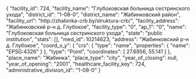 {
    "facility_id": 724,
    "facility_name": "Глубоковская больница сестринского ухода",
    "district_id": "1-08-0",
    "district_name": "Жабинковский район",
    "facility_url": "http:\/\/zhabinka-crb.by\/struktura-crb\/",
    "facility_address": "Жабинковский р-н д. Глубокое",
    "facility_type": "0",
    "ap_1": "0",
    "name": "Глубоковская больница сестринского ухода",
    "state": "public institution",
    "stats": [],
    "med_id": 10214623,
    "address": "Жабинковский р-н д. Глубокое",
    "coord_x_y": {
        "crs": {
            "type": "name",
            "properties": {
                "name": "EPSG:4326"
            }
        },
        "type": "Point",
        "coordinates": [
            27.6956,
            55.141
        ]
    },
    "place_name": "Жабинка",
    "place_type": "city",
    "year_of_closing": null,
    "year_of_opening": "2001",
    "healthcare_facility_key": 724,
    "administrative_division_id": "1-08-0"
}